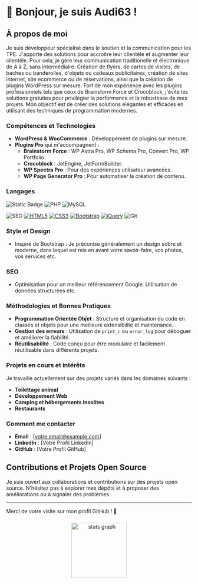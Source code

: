 # 👋 Bonjour, je suis Audi63 !

## À propos de moi
Je suis développeur spécialisé dans le soutien et la communication pour les TPE. J'apporte des solutions pour accroitre leur clientèle et augmenter leur clientèle. Pour cela, je gère leur communication traditionelle et électronique de A à Z, sans intermédiaire. Création de flyers, de cartes de visites, de baches ou banderolles, d'objets ou cadeaux publicitaires, création de sites internet, site ecommerce ou de réservations, ainsi que la création de plugins WordPress sur mesure. 
Fort de mon expérience avec les plugins professionnels tels que ceux de Brainstorm Force et Crocoblock, j'évite les solutions gratuites pour privilégier la performance et la robustesse de mes projets. Mon objectif est de créer des solutions élégantes et efficaces en utilisant des techniques de programmation modernes.

### Compétences et Technologies
- **WordPress & WooCommerce** : Développement de plugins sur mesure.
- **Plugins Pro** qui m'accompagnent :
  - **Brainstorm Force** : WP Astra Pro, WP Schema Pro, Convert Pro, WP Portfolio.
  - **Crocoblock** : JetEngine, JetFormBuilder.
  - **WP Spectra Pro** : Pour des expériences utilisateur avancées.
  - **WP Page Generator Pro** : Pour automatiser la création de contenu.
  
### Langages

![Static Badge](https://img.shields.io/badge/WordPress-Plugin%20Development-blue?style=for-the-badge&logo=wordpress)
![PHP](https://img.shields.io/badge/PHP-Development-blue?style=for-the-badge&logo=php&logoColor=white)
![MySQL](https://img.shields.io/badge/MySQL-SQLite-blue?style=for-the-badge&logo=mysql&logoColor=white)

![SEO](https://img.shields.io/badge/SEO-Optimization-green?style=for-the-badge&logo=searchengineland)
[![HTML5](https://img.shields.io/badge/HTML5-%23E34F26.svg?style=for-the-badge&logo=html5&logoColor=white)](https://developer.mozilla.org/en-US/docs/Web/HTML)
[![CSS3](https://img.shields.io/badge/CSS3-%231572B6.svg?style=for-the-badge&logo=css3&logoColor=white)](https://developer.mozilla.org/en-US/docs/Web/CSS)
[![Bootstrap](https://img.shields.io/badge/Bootstrap-%23563D7C.svg?style=for-the-badge&logo=bootstrap&logoColor=white)](https://getbootstrap.com)
[![jQuery](https://img.shields.io/badge/jQuery-%230769AD.svg?style=for-the-badge&logo=jquery&logoColor=white)](https://jquery.com/)
![Git](https://img.shields.io/badge/Git-%23F05033.svg?style=for-the-badge&logo=git&logoColor=white)

### Style et Design
- Inspiré de Bootstrap : Je préconise généralement un design sobre et moderne, dans lequel est mis en avant votre savoir-faire, vos photos, vos services etc.

### SEO
- Optimisation pour un meilleur référencement Google. Utilisation de données structurées etc.

### Méthodologies et Bonnes Pratiques
- **Programmation Orientée Objet** : Structure et organisation du code en classes et objets pour une meilleure extensibilité et maintenance.
- **Gestion des erreurs** : Utilisation de `print_r` ou `error_log` pour déboguer et améliorer la fiabilité.
- **Réutilisabilité** : Code conçu pour être modulaire et facilement réutilisable dans différents projets.

### Projets en cours et intérêts
Je travaille actuellement sur des projets variés dans les domaines suivants :
- **Toilettage animal**
- **Développement Web**
- **Camping et hébergements insolites**
- **Restaurants**

### Comment me contacter
- **Email** : [votre.email@example.com]
- **LinkedIn** : [Votre Profil LinkedIn]
- **GitHub** : [Votre Profil GitHub]

## Contributions et Projets Open Source
Je suis ouvert aux collaborations et contributions sur des projets open source. N'hésitez pas à explorer mes dépôts et à proposer des améliorations ou à signaler des problèmes.

---

Merci de votre visite sur mon profil GitHub ! 🚀

###

<div align="center">
  <img src="https://github-readme-stats.vercel.app/api?username=audi63&hide_title=true&hide_rank=false&show_icons=true&include_all_commits=false&count_private=true&disable_animations=false&locale=fr&hide_border=true&order=1" height="150" alt="stats graph"  />
</div>

###
